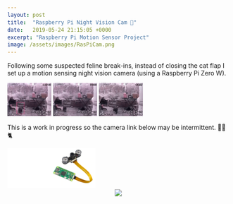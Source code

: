 ```yaml
---
layout: post
title:  "Raspberry Pi Night Vision Cam 📸"
date:   2019-05-24 21:15:05 +0000
excerpt: "Raspberry Pi Motion Sensor Project"
image: /assets/images/RasPiCam.png
---
```

Following some suspected feline break-ins, instead of closing the cat flap I set up a motion sensing night vision camera (using a Raspberry Pi Zero W).

<img src="/assets/images/20-40-26.gif" alt="drawing" width="100"/> <img src="/assets/images/20-38-09.gif" alt="drawing" width="100"/> <img src="/assets/images/19-09-14.gif" alt="drawing" width="100"/>

This is a work in progress so the camera link below may be intermittent. 
🦇📸🐈


<img src="/assets/images/RasPiCam.png" alt="drawing" width="200"/>



<html>
<head>
    <style>
        * {
            margin: 0;
            padding: 0;
        }
        .imgbox {
            display: grid;
            height: 100%;
        }
        .center-fit {
            max-width: 100%;
            max-height: 100vh;
            margin: auto;
        }
    </style>
</head>
<body>
<div class="imgbox">
    <img class="center-fit" src='https://tinyurl.com/y47ef33r'>
</div>
</body>
</html>






